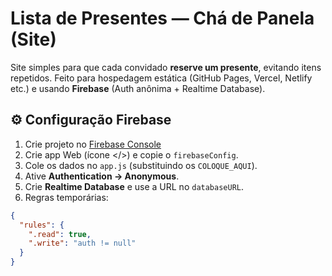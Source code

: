 # Lista de Presentes — Chá de Panela (Site)

Site simples para que cada convidado **reserve um presente**, evitando itens repetidos. Feito para hospedagem estática (GitHub Pages, Vercel, Netlify etc.) e usando **Firebase** (Auth anônima + Realtime Database).

## ⚙️ Configuração Firebase
1. Crie projeto no [Firebase Console](https://console.firebase.google.com/)
2. Crie app Web (ícone </>) e copie o `firebaseConfig`.
3. Cole os dados no `app.js` (substituindo os `COLOQUE_AQUI`).
4. Ative **Authentication → Anonymous**.
5. Crie **Realtime Database** e use a URL no `databaseURL`.
6. Regras temporárias:
```json
{
  "rules": {
    ".read": true,
    ".write": "auth != null"
  }
}
